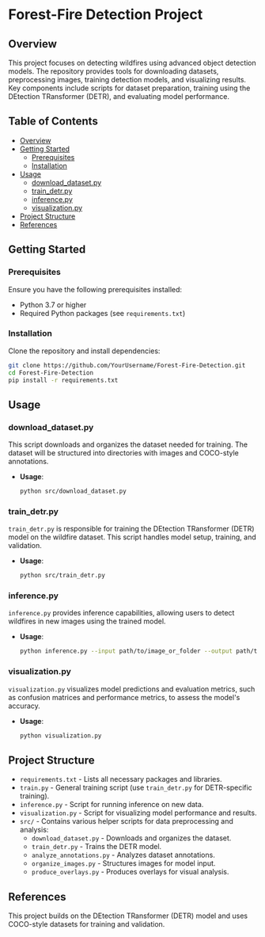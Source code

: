 
# Forest-Fire Detection Project

## Overview

This project focuses on detecting wildfires using advanced object detection models. The repository provides tools for downloading datasets, preprocessing images, training detection models, and visualizing results. Key components include scripts for dataset preparation, training using the DEtection TRansformer (DETR), and evaluating model performance.

## Table of Contents
- [Overview](#overview)
- [Getting Started](#getting-started)
  - [Prerequisites](#prerequisites)
  - [Installation](#installation)
- [Usage](#usage)
  - [download_dataset.py](#download_datasetpy)
  - [train_detr.py](#train_detrpy)
  - [inference.py](#inferencepy)
  - [visualization.py](#visualizationpy)
- [Project Structure](#project-structure)
- [References](#references)

## Getting Started

### Prerequisites

Ensure you have the following prerequisites installed:
- Python 3.7 or higher
- Required Python packages (see `requirements.txt`)

### Installation

Clone the repository and install dependencies:

```bash
git clone https://github.com/YourUsername/Forest-Fire-Detection.git
cd Forest-Fire-Detection
pip install -r requirements.txt
```

## Usage

### download_dataset.py

This script downloads and organizes the dataset needed for training. The dataset will be structured into directories with images and COCO-style annotations.

- **Usage**:
  ```bash
  python src/download_dataset.py
  ```

### train_detr.py

`train_detr.py` is responsible for training the DEtection TRansformer (DETR) model on the wildfire dataset. This script handles model setup, training, and validation.

- **Usage**:
  ```bash
  python src/train_detr.py
  ```

### inference.py

`inference.py` provides inference capabilities, allowing users to detect wildfires in new images using the trained model.

- **Usage**:
  ```bash
  python inference.py --input path/to/image_or_folder --output path/to/output_dir
  ```

### visualization.py

`visualization.py` visualizes model predictions and evaluation metrics, such as confusion matrices and performance metrics, to assess the model's accuracy.

- **Usage**:
  ```bash
  python visualization.py
  ```

## Project Structure

- `requirements.txt` - Lists all necessary packages and libraries.
- `train.py` - General training script (use `train_detr.py` for DETR-specific training).
- `inference.py` - Script for running inference on new data.
- `visualization.py` - Script for visualizing model performance and results.
- `src/` - Contains various helper scripts for data preprocessing and analysis:
  - `download_dataset.py` - Downloads and organizes the dataset.
  - `train_detr.py` - Trains the DETR model.
  - `analyze_annotations.py` - Analyzes dataset annotations.
  - `organize_images.py` - Structures images for model input.
  - `produce_overlays.py` - Produces overlays for visual analysis.

## References

This project builds on the DEtection TRansformer (DETR) model and uses COCO-style datasets for training and validation.
